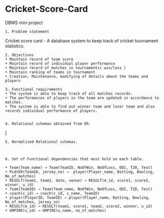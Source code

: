 # Cricket-Score-Card
DBMS mini project

    1. Problem statement
Cricket score card - A database system to keep track of cricket tournament statistics.

    2. Objectives
    • Maintain record of team score
    • Maintain record of individual player performance
    • Maintain record of matches in tournaments( win/loss )
    • Maintain ranking of teams in tournament
    • Creation, Maintenance, modifying of details about the teams and players
         
    3. Functional requirements
    • The system is able to keep track of all matches records.
    • The performances of players in the team are updated in accordance to matches.
    • The system is able to find out winner team and loser team and also records individual performance of players.


    4. Relational schemas obtained from ER.

  [

    5. Normalized Relational schemas.
    
    

    6. Set of Functional dependencies that must hold on each table.

    • Team(Team_name) → Team(TeamID, NoOfWin, NoOfLoss, ODI, T20, Test)
    • PLAYER(TeamID, jersey_no) →  player(Player_name, Batting, Bowling, No_of_matches)
    • RESULT(team1, team2, date, venue) → RESULT(m_id, score1, score2, winner, u_id)
    • Team(TeamID) → Team(Team_name, NoOfWin, NoOfLoss, ODI, T20, Test)
    • coach(c_id) → coach(c_id, c_name, TeamID)
    • player(PlayerID, TeamID) → player(Player_name, Batting, Bowling, No_of_matches, jersey_no)
    • RESULT(m_id) → RESULT(team1, score1, team2, score2, winner, u_id)
    • UMPIRE(u_id) → UMPIRE(u_name, no_of_matches)
